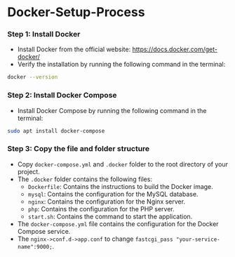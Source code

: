 # Docker-Setup-Process

### Step 1: Install Docker
- Install Docker from the official website: https://docs.docker.com/get-docker/
- Verify the installation by running the following command in the terminal:
```bash
docker --version
```
### Step 2: Install Docker Compose
- Install Docker Compose by running the following command in the terminal:
```bash
sudo apt install docker-compose
```

### Step 3: Copy the file and folder structure

- Copy ```docker-compose.yml``` and ```.docker``` folder to the root directory of your project.
- The ```.docker``` folder contains the following files:
  - ```Dockerfile```: Contains the instructions to build the Docker image.
  - ```mysql```: Contains the configuration for the MySQL database.
  - ```nginx```: Contains the configuration for the Nginx server.
  - ```php```: Contains the configuration for the PHP server.
  - ```start.sh```: Contains the command to start the application.
- The ```docker-compose.yml``` file contains the configuration for the Docker Compose service.
- The ```nginx->conf.d->app.conf``` to change ```fastcgi_pass "your-service-name":9000;```.
